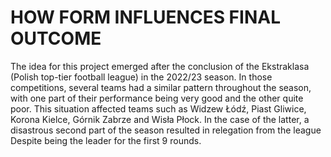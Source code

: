 # HOW FORM INFLUENCES FINAL OUTCOME 
The idea for this project emerged after the conclusion of the Ekstraklasa (Polish top-tier football league) in the 2022/23 season. In those competitions, several teams had a similar pattern throughout the season, with one part of their performance being very good and the other quite poor. This situation affected teams such as Widzew Łódź, Piast Gliwice, Korona Kielce, Górnik Zabrze and Wisła Płock. In the case of the latter, a disastrous second part of the season resulted in relegation from the league Despite being the leader for the first 9 rounds. 
